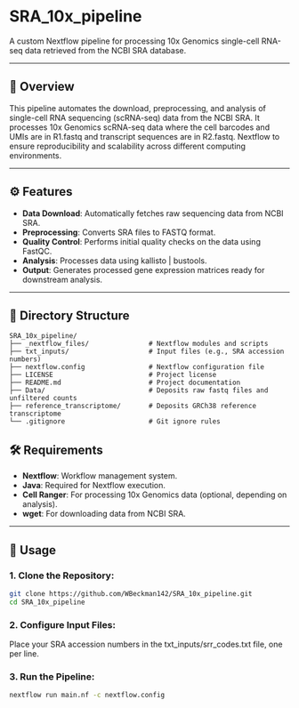 # SRA_10x_pipeline

A custom Nextflow pipeline for processing 10x Genomics single-cell RNA-seq data retrieved from the NCBI SRA database.

---

## 📌 Overview

This pipeline automates the download, preprocessing, and analysis of single-cell RNA sequencing (scRNA-seq) data from the NCBI SRA. It processes 10x Genomics scRNA-seq data where the cell barcodes and UMIs are in R1.fastq and transcript sequences are in R2.fastq. Nextflow to ensure reproducibility and scalability across different computing environments.

---

## ⚙️ Features

- **Data Download**: Automatically fetches raw sequencing data from NCBI SRA.
- **Preprocessing**: Converts SRA files to FASTQ format.
- **Quality Control**: Performs initial quality checks on the data using FastQC.
- **Analysis**: Processes data using kallisto | bustools.
- **Output**: Generates processed gene expression matrices ready for downstream analysis.


---

## 📂 Directory Structure

```plaintext
SRA_10x_pipeline/
├── _nextflow_files/               # Nextflow modules and scripts
├── txt_inputs/                    # Input files (e.g., SRA accession numbers)
├── nextflow.config                # Nextflow configuration file
├── LICENSE                        # Project license
├── README.md                      # Project documentation
├── Data/                          # Deposits raw fastq files and unfiltered counts
├── reference_transcriptome/       # Deposits GRCh38 reference transcriptome
└── .gitignore                     # Git ignore rules
```

## 🛠️ Requirements

- **Nextflow**: Workflow management system.
- **Java**: Required for Nextflow execution.
- **Cell Ranger**: For processing 10x Genomics data (optional, depending on analysis).
- **wget**: For downloading data from NCBI SRA.

---

## 🚀 Usage

### 1. Clone the Repository:

```bash
git clone https://github.com/WBeckman142/SRA_10x_pipeline.git
cd SRA_10x_pipeline
```

### 2. Configure Input Files:

Place your SRA accession numbers in the txt_inputs/srr_codes.txt file, one per line.

### 3. Run the Pipeline:

```bash
nextflow run main.nf -c nextflow.config
```
